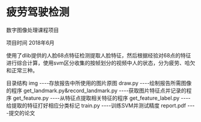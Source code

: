 # 疲劳驾驶检测
数字图像处理课程项目

项目时间 2018年6月

使用了dlib提供的人脸68点特征检测提取人脸特征，然后根据经验对68点的特征进行综合计算，使用svm区分收集的按帧划分的视频中人的状态，分为疲劳、哈欠和正常三种。


目录结构
img ----存放报告中所使用的图片原图
draw.py ----绘制报告所需图像的程序
get_landmark.py&record_landmark.py ----获取图片特征点并记录的程序
get_feature.py ----从特征点提取相关特征的程序
get_feature_label.py ----给提取的特征打好相应分类标记
train.py ----训练SVM并测试精度
report.pdf ----提交的论文

